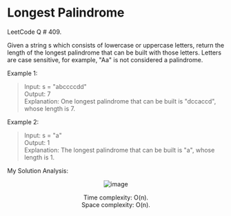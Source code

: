 # Longest Palindrome 

LeetCode Q # 409.

Given a string s which consists of lowercase or uppercase letters, return the length of the longest palindrome that can be built with those letters.
Letters are case sensitive, for example, "Aa" is not considered a palindrome.

Example 1:

>Input: s = "abccccdd"</br>
>Output: 7</br>
>Explanation: One longest palindrome that can be built is "dccaccd", whose length is 7.

Example 2:

>Input: s = "a"</br>
>Output: 1</br>
>Explanation: The longest palindrome that can be built is "a", whose length is 1.</br>

My Solution Analysis:

<div align = "center">

  ![image](https://github.com/xo-azeem/Longest-Palindrome-LeetCode/assets/171427226/1fe9e81c-c61b-4e2c-9750-f6f83dc0fb72)

  Time complexity: O(n).</br>Space complexity: O(n).
</div>
